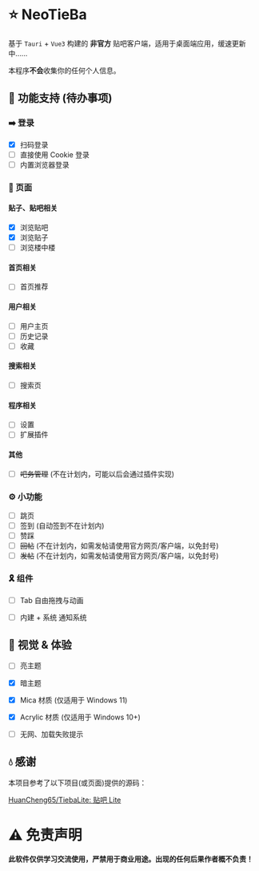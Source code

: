 # ⭐ NeoTieBa

基于 `Tauri` + `Vue3` 构建的 **非官方** 贴吧客户端，适用于桌面端应用，缓速更新中……

本程序**不会**收集你的任何个人信息。



## 🚀 功能支持 (待办事项)

### ➡️ 登录

- [x] 扫码登录
- [ ] 直接使用 Cookie 登录
- [ ] 内置浏览器登录

### 📄 页面

#### 贴子、贴吧相关

- [x] 浏览贴吧
- [x] 浏览贴子
- [ ] 浏览楼中楼

#### 首页相关

- [ ] 首页推荐

#### 用户相关

- [ ] 用户主页
- [ ] 历史记录
- [ ] 收藏

#### 搜索相关

- [ ] 搜索页

#### 程序相关

- [ ] 设置
- [ ] 扩展插件

#### 其他

- [ ] ~~吧务管理~~ (不在计划内，可能以后会通过插件实现)

### ⚙ 小功能

- [ ] 跳页
- [ ] 签到 (自动签到不在计划内)
- [ ] 赞踩
- [ ] ~~回帖~~ (不在计划内，如需发帖请使用官方网页/客户端，以免封号)
- [ ] ~~发帖~~ (不在计划内，如需发帖请使用官方网页/客户端，以免封号)

### 🎗️ 组件

- [ ] Tab 自由拖拽与动画
- [ ] 内建 + 系统 通知系统



## 👀 视觉 & 体验

- [ ] 亮主题
- [x] 暗主题
- [x] Mica 材质 (仅适用于 Windows 11)
- [x] Acrylic 材质 (仅适用于 Windows 10+)
- [ ] 无网、加载失败提示



## 💧 感谢

本项目参考了以下项目(或页面)提供的源码：

[HuanCheng65/TiebaLite: 贴吧 Lite](https://github.com/HuanCheng65/TiebaLite)



# ⚠ 免责声明

**此软件仅供学习交流使用，严禁用于商业用途。出现的任何后果作者概不负责！**
